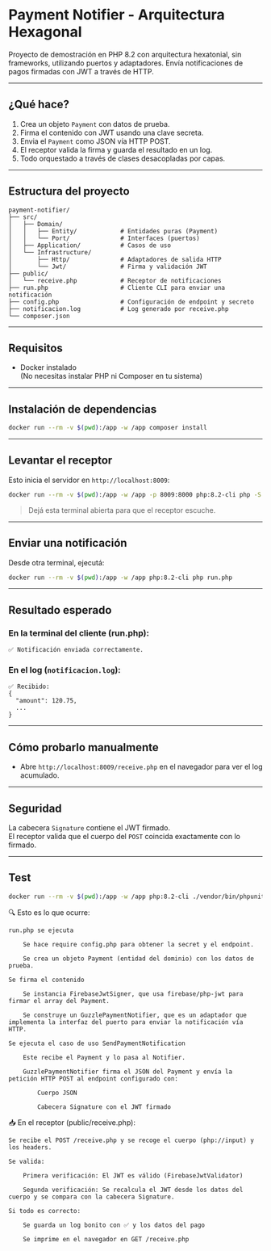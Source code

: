 # Payment Notifier - Arquitectura Hexagonal

Proyecto de demostración en PHP 8.2 con arquitectura hexatonial, sin frameworks, utilizando puertos y adaptadores. Envía notificaciones de pagos firmadas con JWT a través de HTTP.

---

## ¿Qué hace?

1. Crea un objeto `Payment` con datos de prueba.
2. Firma el contenido con JWT usando una clave secreta.
3. Envia el `Payment` como JSON vía HTTP POST.
4. El receptor valida la firma y guarda el resultado en un log.
5. Todo orquestado a través de clases desacopladas por capas.

---

## Estructura del proyecto

```
payment-notifier/
├── src/
│   ├── Domain/
│   │   ├── Entity/            # Entidades puras (Payment)
│   │   └── Port/              # Interfaces (puertos)
│   ├── Application/           # Casos de uso
│   └── Infrastructure/
│       ├── Http/              # Adaptadores de salida HTTP
│       └── Jwt/               # Firma y validación JWT
├── public/
│   └── receive.php            # Receptor de notificaciones
├── run.php                    # Cliente CLI para enviar una notificación
├── config.php                 # Configuración de endpoint y secreto
├── notificacion.log           # Log generado por receive.php
└── composer.json
```

---

## Requisitos

- Docker instalado  
(No necesitas instalar PHP ni Composer en tu sistema)

---

## Instalación de dependencias

```bash
docker run --rm -v $(pwd):/app -w /app composer install
```

---

## Levantar el receptor

Esto inicia el servidor en `http://localhost:8009`:

```bash
docker run --rm -v $(pwd):/app -w /app -p 8009:8000 php:8.2-cli php -S 0.0.0.0:8000 -t public

```

> Dejá esta terminal abierta para que el receptor escuche.

---

## Enviar una notificación

Desde otra terminal, ejecutá:

```bash
docker run --rm -v $(pwd):/app -w /app php:8.2-cli php run.php
```

---

## Resultado esperado

### En la terminal del cliente (run.php):

```
✅ Notificación enviada correctamente.
```

### En el log (`notificacion.log`):

```
✅ Recibido:
{
  "amount": 120.75,
  ...
}
```

---

## Cómo probarlo manualmente

- Abre `http://localhost:8009/receive.php` en el navegador para ver el log acumulado.

---

## Seguridad

La cabecera `Signature` contiene el JWT firmado.  
El receptor valida que el cuerpo del `POST` coincida exactamente con lo firmado.

---

## Test 

```bash
docker run --rm -v $(pwd):/app -w /app php:8.2-cli ./vendor/bin/phpunit
```


















🔍 Esto es lo que ocurre:

    run.php se ejecuta

        Se hace require config.php para obtener la secret y el endpoint.

        Se crea un objeto Payment (entidad del dominio) con los datos de prueba.

    Se firma el contenido

        Se instancia FirebaseJwtSigner, que usa firebase/php-jwt para firmar el array del Payment.

        Se construye un GuzzlePaymentNotifier, que es un adaptador que implementa la interfaz del puerto para enviar la notificación vía HTTP.

    Se ejecuta el caso de uso SendPaymentNotification

        Este recibe el Payment y lo pasa al Notifier.

        GuzzlePaymentNotifier firma el JSON del Payment y envía la petición HTTP POST al endpoint configurado con:

            Cuerpo JSON

            Cabecera Signature con el JWT firmado

📥 En el receptor (public/receive.php):

    Se recibe el POST /receive.php y se recoge el cuerpo (php://input) y los headers.

    Se valida:

        Primera verificación: El JWT es válido (FirebaseJwtValidator)

        Segunda verificación: Se recalcula el JWT desde los datos del cuerpo y se compara con la cabecera Signature.

    Si todo es correcto:

        Se guarda un log bonito con ✅ y los datos del pago

        Se imprime en el navegador en GET /receive.php